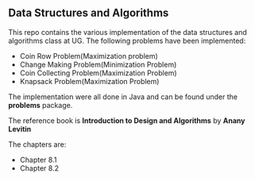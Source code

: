 ## Data Structures and Algorithms
This repo contains the various implementation of the data structures and algorithms class at UG.
The following problems have been implemented:

- Coin Row Problem(Maximization problem)
- Change Making Problem(Minimization Problem)
- Coin Collecting Problem(Maximization Problem)
- Knapsack Problem(Maximization Problem)

The implementation were all done in Java and can be found under the **problems** package.

The reference book is **Introduction to Design and Algorithms** by **Anany Levitin**

The chapters are:
 - Chapter 8.1
 - Chapter 8.2